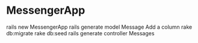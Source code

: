# MessengerApp

rails new MessengerApp
rails generate model Message
Add a column
rake db:migrate
rake db:seed
rails generate controller Messages
